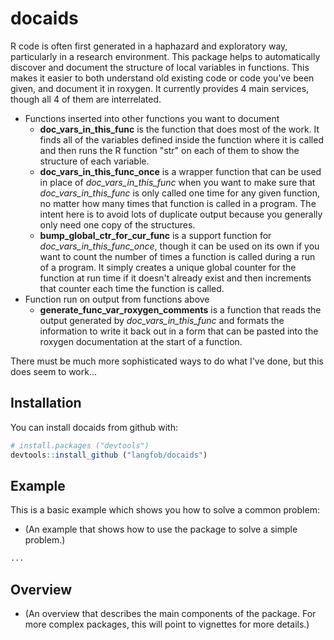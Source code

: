 <!-- README.md is generated from README.Rmd. Please edit that file -->
docaids
=======

R code is often first generated in a haphazard and exploratory way, particularly in a research environment. This package helps to automatically discover and document the structure of local variables in functions. This makes it easier to both understand old existing code or code you've been given, and document it in roxygen. It currently provides 4 main services, though all 4 of them are interrelated.

-   Functions inserted into other functions you want to document
    -   **doc\_vars\_in\_this\_func** is the function that does most of the work. It finds all of the variables defined inside the function where it is called and then runs the R function "str" on each of them to show the structure of each variable.
    -   **doc\_vars\_in\_this\_func\_once** is a wrapper function that can be used in place of *doc\_vars\_in\_this\_func* when you want to make sure that *doc\_vars\_in\_this\_func* is only called one time for any given function, no matter how many times that function is called in a program. The intent here is to avoid lots of duplicate output because you generally only need one copy of the structures.
    -   **bump\_global\_ctr\_for\_cur\_func** is a support function for *doc\_vars\_in\_this\_func\_once*, though it can be used on its own if you want to count the number of times a function is called during a run of a program. It simply creates a unique global counter for the function at run time if it doesn't already exist and then increments that counter each time the function is called.
-   Function run on output from functions above
    -   **generate\_func\_var\_roxygen\_comments** is a function that reads the output generated by *doc\_vars\_in\_this\_func* and formats the information to write it back out in a form that can be pasted into the roxygen documentation at the start of a function.

There must be much more sophisticated ways to do what I've done, but this does seem to work...

Installation
------------

You can install docaids from github with:

``` r
# install.packages ("devtools")  
devtools::install_github ("langfob/docaids")
```

Example
-------

This is a basic example which shows you how to solve a common problem:
- (An example that shows how to use the package to solve a simple problem.)

``` r
...
```

Overview
--------

-   (An overview that describes the main components of the package. For more complex packages, this will point to vignettes for more details.)
